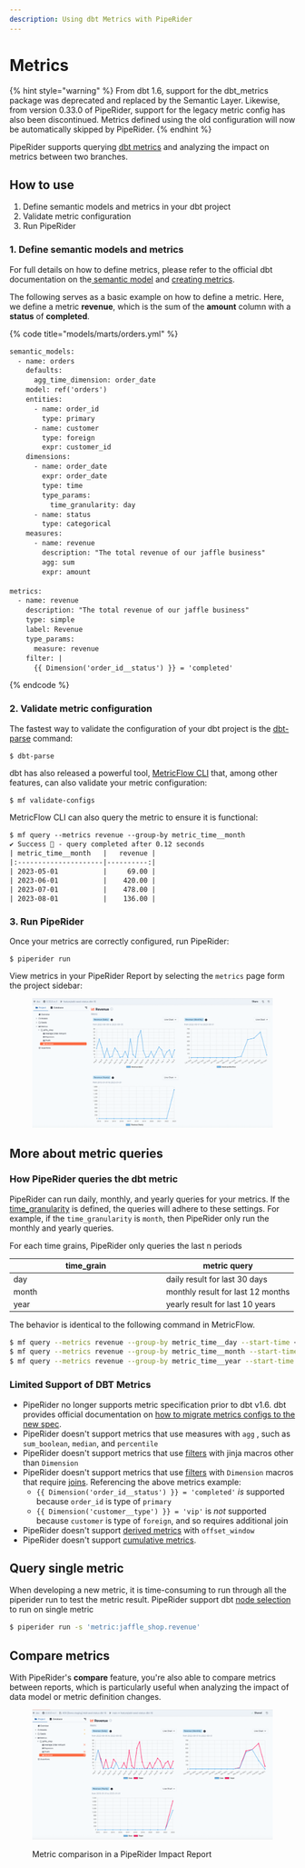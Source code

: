 ```yaml
---
description: Using dbt Metrics with PipeRider
---
```


# Metrics

{% hint style="warning" %}
From dbt 1.6, support for the dbt\_metrics package was deprecated and replaced by the Semantic Layer. Likewise, from version 0.33.0 of PipeRider, support for the legacy metric config has also been discontinued. Metrics defined using the old configuration will now be automatically skipped by PipeRider.
{% endhint %}

PipeRider supports querying [dbt metrics](https://docs.getdbt.com/docs/build/metrics-overview) and analyzing the impact on metrics between two branches.

## How to use

1. Define semantic models and metrics in your dbt project
2. Validate metric configuration
3. Run PipeRider

### 1. Define semantic models and metrics

For full details on how to define metrics, please refer to the official dbt documentation on the[ semantic model](https://docs.getdbt.com/docs/build/semantic-models) and [creating metrics](https://docs.getdbt.com/docs/build/metrics-overview).&#x20;

The following serves as a basic example on how to define a metric. Here, we define a metric **revenue**, which is the sum of the **amount** column with a **status** of **completed**.

{% code title="models/marts/orders.yml" %}
```diff
semantic_models:
  - name: orders
    defaults:
      agg_time_dimension: order_date
    model: ref('orders')
    entities:
      - name: order_id
        type: primary
      - name: customer
        type: foreign
        expr: customer_id
    dimensions:
      - name: order_date
        expr: order_date
        type: time
        type_params:
          time_granularity: day
      - name: status
        type: categorical
    measures:
      - name: revenue
        description: "The total revenue of our jaffle business"
        agg: sum
        expr: amount

metrics:
  - name: revenue
    description: "The total revenue of our jaffle business"
    type: simple
    label: Revenue
    type_params:
      measure: revenue
    filter: |
      {{ Dimension('order_id__status') }} = 'completed'
```
{% endcode %}

### 2. Validate metric configuration

The fastest way to validate the configuration of your dbt project is the [dbt-parse](https://docs.getdbt.com/reference/commands/parse) command:

```
$ dbt-parse
```

dbt has also released a powerful tool, [MetricFlow CLI](https://docs.getdbt.com/docs/build/metricflow-cli#validate-configs) that, among other features, can also validate your metric configuration:

```
$ mf validate-configs
```

MetricFlow CLI can also query the metric to ensure it is functional:

```
$ mf query --metrics revenue --group-by metric_time__month
✔ Success 🦄 - query completed after 0.12 seconds
| metric_time__month   |   revenue |
|:---------------------|----------:|
| 2023-05-01           |     69.00 |
| 2023-06-01           |    420.00 |
| 2023-07-01           |    478.00 |
| 2023-08-01           |    136.00 |
```

### 3. Run PipeRider

Once your metrics are correctly configured, run PipeRider:

```
$ piperider run
```

View metrics in your PipeRider Report by selecting the  `metrics` page form the project sidebar:

<figure><img src="../../.gitbook/assets/image (1).png" alt=""><figcaption></figcaption></figure>

## More about metric queries

### How PipeRider queries the dbt metric

PipeRider can run daily, monthly, and yearly queries for your metrics. If the [time\_granularity](https://docs.getdbt.com/docs/build/dimensions#time) is defined, the queries will adhere to these  settings. For example, if the `time_granularity` is `month`, then PipeRider only run the monthly and yearly queries.

For each time grains, PipeRider only queries the last n periods

<table><thead><tr><th width="255">time_grain</th><th>metric query</th></tr></thead><tbody><tr><td>day</td><td>daily result for last 30 days</td></tr><tr><td>month</td><td>monthly result for last 12 months</td></tr><tr><td>year</td><td>yearly result for last 10 years</td></tr></tbody></table>

The behavior is identical to the following command in MetricFlow.

```bash
$ mf query --metrics revenue --group-by metric_time__day --start-time <30d ago>
$ mf query --metrics revenue --group-by metric_time__month --start-time <12m ago>
$ mf query --metrics revenue --group-by metric_time__year --start-time <10y ago>
```

### Limited Support of DBT Metrics

* PipeRider no longer supports metric specification prior to dbt v1.6. dbt provides official documentation on [how to migrate metrics configs to the new spec](https://docs.getdbt.com/guides/migration/sl-migration).
* PipeRider doesn't support metrics that use measures with `agg` , such as `sum_boolean`, `median`, and `percentile`
* PipeRider doesn't support metrics that use [filters](https://docs.getdbt.com/docs/build/metrics-overview#filters) with jinja macros other than `Dimension`&#x20;
* PipeRider doesn't support metrics that use [filters](https://docs.getdbt.com/docs/build/metrics-overview#filters) with `Dimension` macros that require [joins](https://docs.getdbt.com/docs/build/join-logic). Referencing the above metrics example:&#x20;
  * `{{ Dimension('order_id__status') }} = 'completed'` _is_ supported because `order_id` is type of `primary`
  * `{{ Dimension('customer__type') }} = 'vip'` is _not_ supported because `customer` is type of `foreign`, and so requires additional join
* PipeRider doesn't support [derived metrics](https://docs.getdbt.com/docs/build/derived) with `offset_window`
* PipeRider doesn't support [cumulative metrics](https://docs.getdbt.com/docs/build/cumulative).

## Query single metric

When developing a new metric, it is time-consuming to run through all the piperider run to test the metric result. PipeRider support dbt [node selection](https://docs.getdbt.com/reference/node-selection/syntax) to run on single metric

```sh
$ piperider run -s 'metric:jaffle_shop.revenue'
```

## Compare metrics

With PipeRider's **compare** feature, you're also able to compare metrics between reports, which is particularly useful when analyzing the impact of data model or metric definition changes.

<figure><img src="../../.gitbook/assets/image.png" alt=""><figcaption><p>Metric comparison in a PipeRider Impact Report</p></figcaption></figure>
